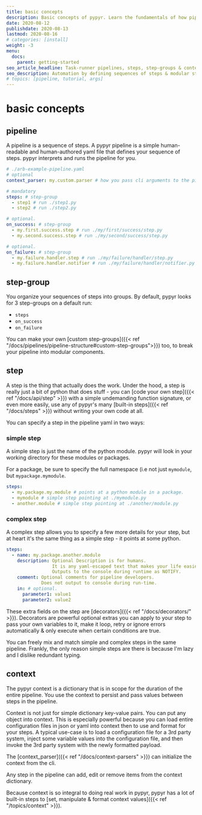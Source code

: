 ```yaml
---
title: basic concepts
description: Basic concepts of pypyr. Learn the fundamentals of how pipelines, step-groups, steps & context fit together.
date: 2020-08-12
publishdate: 2020-08-13
lastmod: 2020-08-16
# categories: [install]
weight: -3
menu:
  docs:
    parent: getting-started
seo_article_headline: Task-runner pipelines, steps, step-groups & context.
seo_description: Automation by defining sequences of steps & modular step groups in a pipeline. Use context to pass values between steps.
# topics: [pipeline, tutorial, args]
---
```

# basic concepts
## pipeline
A pipeline is a sequence of steps. A pypyr pipeline is a simple human-readable 
and human-authored yaml file that defines your sequence of steps. pypyr 
interprets and runs the pipeline for you.

```yaml
# ./arb-example-pipeline.yaml
# optional
context_parser: my.custom.parser # how you pass cli arguments to the pipeline.

# mandatory
steps: # step-group
  - step1 # run ./step1.py
  - step2 # run ./step2.py

# optional.
on_success: # step-group
  - my.first.success.step # run ./my/first/success/step.py
  - my.second.success.step # run ./my/second/success/step.py

# optional.
on_failure: # step-group
  - my.failure.handler.step # run ./my/failure/handler/step.py
  - my.failure.handler.notifier # run ./my/failure/handler/notifier.py
```

## step-group
You organize your sequences of steps into groups. By default, pypyr looks for 
3 step-groups on a default run:

- `steps`
- `on_success`
- `on_failure`

You can make your own [custom step-groups]({{< ref "/docs/pipelines/pipeline-structure#custom-step-groups">}}) 
too, to break your pipeline into modular components.

## step
A step is the thing that actually does the work. Under the hood, a step is 
really just a bit of python that does stuff - you can 
[code your own step]({{< ref "/docs/api/step" >}}) with a simple undemanding 
function signature, or even more easily, use any of 
pypyr's many [built-in steps]({{< ref "/docs/steps" >}}) without writing your 
own code at all.

You can specify a step in the pipeline yaml in two ways:

### simple step
A simple step is just the name of the python module. pypyr will look in your 
working directory for these modules or packages.

For a package, be sure to specify the full namespace (i.e not just `mymodule`, 
but `mypackage.mymodule`.

```yaml
steps:
  - my.package.my.module # points at a python module in a package.
  - mymodule # simple step pointing at ./mymodule.py
  - another.module # simple step pointing at ./another/module.py
```

### complex step
A complex step allows you to specify a few more details for your step, but at 
heart it's the same thing as a simple step - it points at some python.

```yaml
steps:
  - name: my.package.another.module
    description: Optional Description is for humans.
                 It is any yaml-escaped text that makes your life easier.
                 Outputs to the console during runtime as NOTIFY.
    comment: Optional comments for pipeline developers.
             Does not output to console during run-time.
    in: # optional. 
      parameter1: value1
      parameter2: value2
```

These extra fields on the step are [decorators]({{< ref "/docs/decorators/" >}}). 
Decorators are powerful optional extras you can apply to your step to pass your
own variables to it, make it loop, retry or ignore errors automatically & only 
execute when certain conditions are true.

You can freely mix and match simple and complex steps in the same pipeline. 
Frankly, the only reason simple steps are there is because I'm lazy and I 
dislike redundant typing.

## context
The pypyr context is a dictionary that is in scope for the duration of the 
entire pipeline. You use the context to persist and pass values between steps 
in the pipeline.

Context is not just for simple dictionary key-value pairs. You can put any 
object into context. This is especially powerful because you can load entire 
configuration files in json or yaml into context then to use and format for 
your steps. A typical use-case is to load a configuration file for a 3rd party 
system, inject some variable values into the configuration file, and then invoke 
the 3rd party system with the newly formatted payload.

The [context_parser]({{< ref "/docs/context-parsers" >}}) can initialize the 
context from the cli. 

Any step in the pipeline can add, edit or remove items from the context 
dictionary.

Because context is so integral to doing real work in pypyr, pypyr has a lot of 
built-in steps to [set, manipulate & format context values]({{< ref "/topics/context" >}}).
